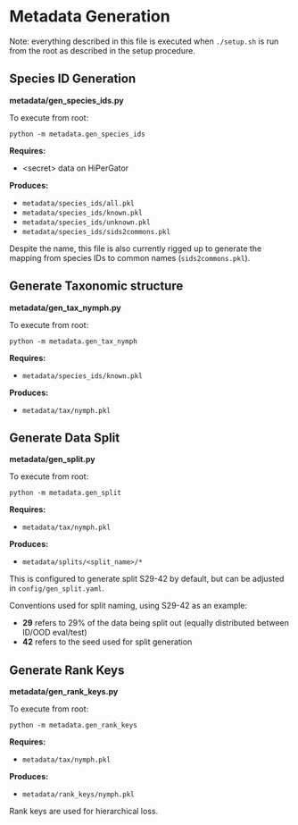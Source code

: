 # Metadata Generation

Note: everything described in this file is executed when `./setup.sh` is run from the root as described in the setup procedure.

## Species ID Generation

**metadata/gen_species_ids.py**

To execute from root:
```
python -m metadata.gen_species_ids
```

**Requires:**
- \<secret> data on HiPerGator

**Produces:**
- `metadata/species_ids/all.pkl`
- `metadata/species_ids/known.pkl`
- `metadata/species_ids/unknown.pkl`
- `metadata/species_ids/sids2commons.pkl`

Despite the name, this file is also currently rigged up to generate the mapping from species IDs to common names (`sids2commons.pkl`).


## Generate Taxonomic structure
**metadata/gen_tax_nymph.py**

To execute from root:
```
python -m metadata.gen_tax_nymph
```
**Requires:**
- `metadata/species_ids/known.pkl`

**Produces:**
- `metadata/tax/nymph.pkl`


## Generate Data Split
**metadata/gen_split.py**

To execute from root:
```
python -m metadata.gen_split
```
**Requires:**
- `metadata/tax/nymph.pkl`

**Produces:**
- `metadata/splits/<split_name>/*`

This is configured to generate split S29-42 by default, but can be adjusted in `config/gen_split.yaml`.

Conventions used for split naming, using S29-42 as an example:
* **29** refers to 29% of the data being split out (equally distributed between ID/OOD eval/test)
* **42** refers to the seed used for split generation


## Generate Rank Keys
**metadata/gen_rank_keys.py**

To execute from root:
```
python -m metadata.gen_rank_keys
```
**Requires:**
- `metadata/tax/nymph.pkl`

**Produces:**
- `metadata/rank_keys/nymph.pkl`

Rank keys are used for hierarchical loss.
